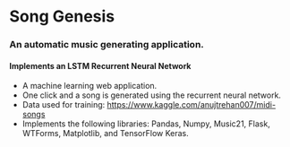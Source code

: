 # Song Genesis
### An automatic music generating application.
#### Implements an LSTM Recurrent Neural Network

- A machine learning web application.
- One click and a song is generated using the recurrent neural network.
- Data used for training: https://www.kaggle.com/anujtrehan007/midi-songs
- Implements the following libraries: Pandas, Numpy, Music21, Flask, WTForms, Matplotlib, and TensorFlow Keras. 
